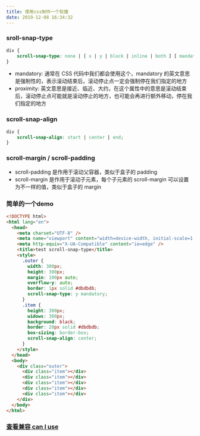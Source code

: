 ```yaml
---
title: 使用css制作一个轮播
date: 2019-12-08 16:34:32
---
```

### sroll-snap-type
```css
div {
    scroll-snap-type: none | [ x | y | block | inline | both ] [ mandatory | proximity ]?
}

```
- mandatory: 通常在 CSS 代码中我们都会使用这个，mandatory 的英文意思是强制性的，表示滚动结束后，滚动停止点一定会强制停在我们指定的地方
- proximity: 英文意思是接近、临近、大约，在这个属性中的意思是滚动结束后，滚动停止点可能就是滚动停止的地方，也可能会再进行额外移动，停在我们指定的地方

### scroll-snap-align
```css
div {
    scroll-snap-align: start | center | end;
}
```
### scroll-margin / scroll-padding
- scroll-padding 是作用于滚动父容器，类似于盒子的 padding
- scroll-margin 是作用于滚动子元素，每个子元素的 scroll-margin 可以设置为不一样的值，类似于盒子的 margin

### 简单的一个demo
```html
<!DOCTYPE html>
<html lang="en">
  <head>
    <meta charset="UTF-8" />
    <meta name="viewport" content="width=device-width, initial-scale=1.0" />
    <meta http-equiv="X-UA-Compatible" content="ie=edge" />
    <title>test scroll-snap-type</title>
    <style>
      .outer {
        width: 300px;
        height: 300px;
        margin: 100px auto;
        overflow-y: auto;
        border: 1px solid #dbdbdb;
        scroll-snap-type: y mandatory;
      }
      .item {
        height: 300px;
        widows: 300px;
        background: black;
        border: 20px solid #dbdbdb;
        box-sizing: border-box;
        scroll-snap-align: center;
      }
    </style>
  </head>
  <body>
    <div class="outer">
      <div class="item"></div>
      <div class="item"></div>
      <div class="item"></div>
      <div class="item"></div>
      <div class="item"></div>
    </div>
  </body>
</html>
```

### [查看兼容 can I use](https://caniuse.com/#search=scroll-snap)
  